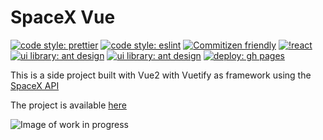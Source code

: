 # SpaceX Vue

[![code style: prettier](https://img.shields.io/badge/code_style-prettier-ff69b4.svg?style=flat-square)](https://github.com/prettier/prettier)
[![code style: eslint](https://img.shields.io/badge/lintener-eslint-yellowgreen)](https://github.com/eslint/eslint)
[![Commitizen friendly](https://img.shields.io/badge/commitizen-friendly-brightgreen.svg)](http://commitizen.github.io/cz-cli/)
[![!react](https://img.shields.io/badge/framework-vue-green)](https://github.com/vuejs/vue)
[![ui library: ant design](https://img.shields.io/badge/state_managment-Vuex-9fc)](https://github.com/vuejs/vuex)
[![ui library: ant design](https://img.shields.io/badge/ui%20library-Vuetify-blue)](https://github.com/vuetifyjs/vuetify)
[![deploy: gh pages](https://img.shields.io/badge/deploy-ghPages-black)](https://github.com/tschaub/gh-pages)

This is a side project built with Vue2 with Vuetify as framework using the [SpaceX API](https://github.com/r-spacex/SpaceX-API)

The project is available [here]( https://gio85.github.io/space_x_vue/)

![Image of work in progress](https://www.markspaneth.com/assets/images/blog/_list_image/02_02_18_508408464_AAB_560x292.jpg)